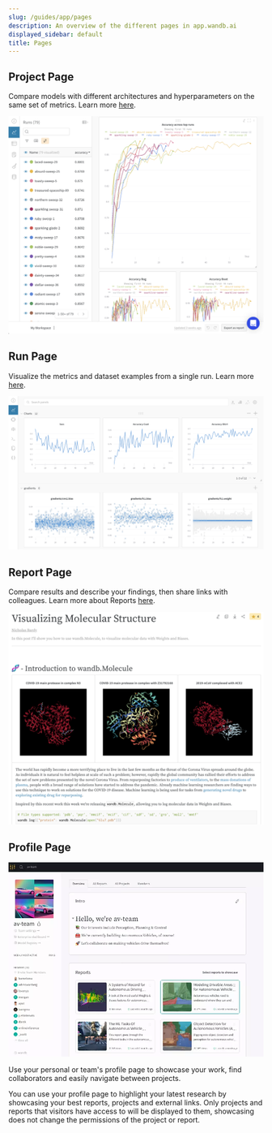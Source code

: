 ```yaml
---
slug: /guides/app/pages
description: An overview of the different pages in app.wandb.ai
displayed_sidebar: default
title: Pages
---
```


## Project Page

Compare models with different architectures and hyperparameters on the same set of metrics. Learn more [here](project-page.md).

![](/images/app_ui/project_page.png)

## Run Page

Visualize the metrics and dataset examples from a single run. Learn more [here](../../runs/run-page.md).

![](/images/app_ui/run_page.png)

## Report Page

Compare results and describe your findings, then share links with colleagues. Learn more about Reports [here](../../../guides/reports/intro.md).

![](/images/app_ui/example_report_for_molecules.png)

## Profile Page

![](/images/app_ui/profile_page_overview.webp)

Use your personal or team's profile page to showcase your work, find collaborators and easily navigate between projects.

You can use your profile page to highlight your latest research by showcasing your best reports, projects and external links. Only projects and reports that visitors have access to will be displayed to them, showcasing does not change the permissions of the project or report.
